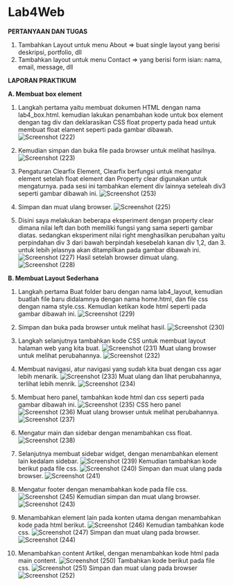 # Lab4Web
<b>PERTANYAAN DAN TUGAS</b>
  1. Tambahkan Layout untuk menu About
  => buat single layout yang berisi deskripsi, portfolio, dll
  2. Tambahkan layout untuk menu Contact
  => yang berisi form isian: nama, email, message, dll
  
<b>LAPORAN PRAKTIKUM</b>
  
  <b>A. Membuat box element</b>
  
   1. Langkah pertama yaitu membuat dokumen HTML dengan nama lab4_box.html. kemudian lakukan penambahan kode untuk box element dengan tag div dan deklarasikan CSS float property pada head untuk membuat float elament seperti pada gambar dibawah.
  ![Screenshot (222)](https://user-images.githubusercontent.com/101716699/161568030-0f2482d6-11d5-4fbd-99ba-1310e499d82b.png)

  2. Kemudian simpan dan buka file pada browser untuk melihat hasilnya.
  ![Screenshot (223)](https://user-images.githubusercontent.com/101716699/161568345-d794fb6e-bcc5-4e75-909e-f240673ba272.png)

  3. Pengaturan Clearfix Element, Clearfix berfungsi untuk mengatur element setelah float element dan Property clear digunakan untuk
mengaturnya. pada sesi ini tambahkan element div lainnya seteleah div3 seperti gambar dibawah ini.
  ![Screenshot (253)](https://user-images.githubusercontent.com/101716699/161569711-93e8c128-ac93-44d4-ab57-9e6fd65b4619.png)
  
  4. Simpan dan muat ulang browser.
  ![Screenshot (225)](https://user-images.githubusercontent.com/101716699/161574568-5b57208b-0c5c-4474-b36b-7ba87eba1614.png)


  5. Disini saya melakukan beberapa eksperiment dengan property clear dimana nilai left dan both memiliki fungsi yang sama seperti gambar diatas. sedangkan eksperiment nilai right menghasilkan perubahan yaitu perpindahan div 3 dari bawah berpindah kesebelah kanan div 1,2, dan 3. untuk lebih jelasnya akan ditampilkan pada gambar dibawah ini.
  ![Screenshot (227)](https://user-images.githubusercontent.com/101716699/161571463-2eaeba1a-5d16-4d47-930d-1b0bb99e4d47.png)
 Hasil setelah browser dimuat ulang.
  ![Screenshot (228)](https://user-images.githubusercontent.com/101716699/161571475-7e35b572-10c4-4a40-9a1d-b5fe4a402341.png)

  <b>B. Membuat Layout Sederhana</b>
  
  1. Langkah pertama Buat folder baru dengan nama lab4_layout, kemudian buatlah file baru didalamnya dengan nama home.html, dan file css dengan nama style.css. Kemudian ketikan kode html seperti pada gambar dibawah ini.
  ![Screenshot (229)](https://user-images.githubusercontent.com/101716699/161573975-6bd8e670-c166-4091-b2b2-d0a73b9a3290.png)
  
  2. Simpan dan buka pada browser untuk melihat hasil.
  ![Screenshot (230)](https://user-images.githubusercontent.com/101716699/161573994-22c8df4c-c714-4d4d-90e7-61785be7e406.png)

  3. Langkah selanjutnya tambahkan kode CSS untuk membuat layout halaman web yang kita buat.
  ![Screenshot (231)](https://user-images.githubusercontent.com/101716699/161575797-a2a55d36-a084-4cd1-abe0-8a90ad3db9a1.png)
  Muat ulang browser untuk melihat perubahannya.
  ![Screenshot (232)](https://user-images.githubusercontent.com/101716699/161575807-0bb279a1-3b40-4252-bfbe-010bba300b43.png)

  4. Membuat navigasi, atur navigasi yang sudah kita buat dengan css agar lebih menarik.
  ![Screenshot (233)](https://user-images.githubusercontent.com/101716699/161576976-a1876e24-27d8-47d9-86fe-2d03767e1899.png)
  Muat ulang dan lihat perubahannya, terlihat lebih menrik.
  ![Screenshot (234)](https://user-images.githubusercontent.com/101716699/161576989-e770406a-fbcb-4575-94f4-bacd15311c3b.png)
  
  5. Membuat hero panel, tambahkan kode html dan css seperti pada gambar dibawah ini.
  ![Screenshot (235)](https://user-images.githubusercontent.com/101716699/161577727-0edee2c3-2dd2-4469-a659-4c31774c7ca2.png)
  CSS hero panel
  ![Screenshot (236)](https://user-images.githubusercontent.com/101716699/161577742-ff4fffb9-f96c-4033-9133-ec455427095e.png)
  Muat ulang browser untuk melihat perubahannya.
  ![Screenshot (237)](https://user-images.githubusercontent.com/101716699/161578265-55938db2-9a29-4659-b6f8-0517ae7fd118.png)

  6. Mengatur main dan sidebar dengan menambahkan css float.
  ![Screenshot (238)](https://user-images.githubusercontent.com/101716699/161578518-f4db45a8-21b4-431e-9930-9a0036c18d90.png)
  
  7. Selanjutnya membuat sidebar widget, dengan menambahkan element lain kedalam sidebar.
  ![Screenshot (239)](https://user-images.githubusercontent.com/101716699/161762582-f592b9fe-8124-413b-beb1-e1a20a7e6631.png)
  Kemudian tambahkan kode berikut pada file css.
  ![Screenshot (240)](https://user-images.githubusercontent.com/101716699/161762600-c3eb4d65-8b53-456f-97ce-8c3959ea8496.png)
  Simpan dan muat ulang pada browser.
  ![Screenshot (241)](https://user-images.githubusercontent.com/101716699/161762606-5eda84ea-884c-4c74-85a1-50c049d1d506.png)
  
  8. Mengatur footer dengan menambahkan kode pada file css.
  ![Screenshot (245)](https://user-images.githubusercontent.com/101716699/161764707-d30d966a-9169-4762-affa-b6f7a50f4950.png)
  Kemudian simpan dan muat ulang browser.
  ![Screenshot (243)](https://user-images.githubusercontent.com/101716699/161763896-09bff142-1c7d-4cd3-91a0-05ae8d545a40.png)
  
  9. Menambahkan element lain pada konten utama dengan menambahkan kode pada html berikut.
  ![Screenshot (246)](https://user-images.githubusercontent.com/101716699/161764924-928b5193-c0bd-4458-98bc-6b3823e64e7c.png)
  Kemudian tambahkan kode css.
  ![Screenshot (247)](https://user-images.githubusercontent.com/101716699/161764934-1dacc760-c5aa-406e-811a-9bcb7e005a99.png)
  Simpan dan muat ulang pada browser.
  ![Screenshot (244)](https://user-images.githubusercontent.com/101716699/161764901-6ff57317-0034-46a1-860f-042e4260ce7b.png)
  
  10. Menambahkan content Artikel, dengan menambahkan kode html pada main content.
  ![Screenshot (250)](https://user-images.githubusercontent.com/101716699/161765828-683aa819-b978-415d-8228-bd3a91bfb486.png)
  Tambahkan kode berikut pada file css.
  ![Screenshot (251)](https://user-images.githubusercontent.com/101716699/161765839-cb174a84-ca42-40e3-b6b8-be53ec88c822.png)
  Simpan dan muat ulang pada browser
  ![Screenshot (252)](https://user-images.githubusercontent.com/101716699/161765846-0b34a6e0-f1b5-4e67-aea6-7c1f903bc209.png)





  

  


